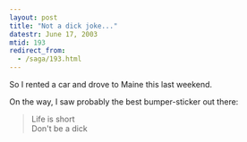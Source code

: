 ```yaml
---
layout: post
title: "Not a dick joke..."
datestr: June 17, 2003
mtid: 193
redirect_from:
  - /saga/193.html
---
```


So I rented a car and drove to Maine this last weekend.

On the way, I saw probably the best bumper-sticker out there:
<blockquote>
Life is short<br />
Don't be a dick
</blockquote>

